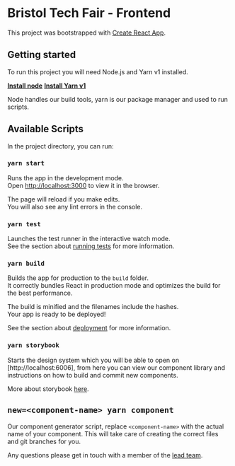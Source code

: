 # Bristol Tech Fair - Frontend

This project was bootstrapped with [Create React App](https://github.com/facebook/create-react-app).

## Getting started

To run this project you will need Node.js and Yarn v1 installed.

[**Install node**](https://nodejs.org/en/)
[**Install Yarn v1**](https://classic.yarnpkg.com/en/docs/install/#mac-stable)

Node handles our build tools, yarn is our package manager and used to run scripts.

## Available Scripts

In the project directory, you can run:

### `yarn start`

Runs the app in the development mode.\
Open [http://localhost:3000](http://localhost:3000) to view it in the browser.

The page will reload if you make edits.\
You will also see any lint errors in the console.

### `yarn test`

Launches the test runner in the interactive watch mode.\
See the section about [running tests](https://facebook.github.io/create-react-app/docs/running-tests) for more information.

### `yarn build`

Builds the app for production to the `build` folder.\
It correctly bundles React in production mode and optimizes the build for the best performance.

The build is minified and the filenames include the hashes.\
Your app is ready to be deployed!

See the section about [deployment](https://facebook.github.io/create-react-app/docs/deployment) for more information.

### `yarn storybook`

Starts the design system which you will be able to open on [http://localhost:6006], from here you can view our component library and instructions on how to build and commit new components.

More about storybook [here](https://storybook.js.org/).

## `new=<component-name> yarn component`

Our component generator script, replace `<component-name>` with the actual name of your component. This will take care of creating the correct files and git branches for you.

Any questions please get in touch with a member of the [lead team](https://github.com/orgs/bristol-tech-fair/teams/lead-team).
